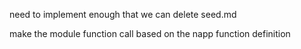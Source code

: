 need to implement enough that we can delete seed.md

make the module function call based on the napp function definition
